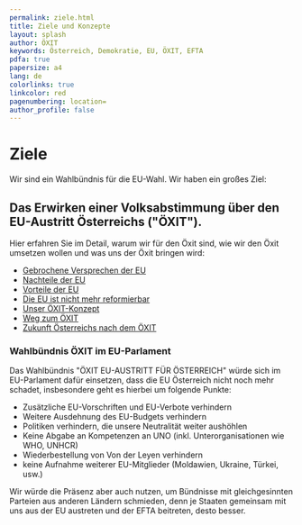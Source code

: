 ```yaml
---
permalink: ziele.html
title: Ziele und Konzepte
layout: splash
author: ÖXIT
keywords: Österreich, Demokratie, EU, ÖXIT, EFTA
pdfa: true
papersize: a4
lang: de
colorlinks: true
linkcolor: red
pagenumbering: location=
author_profile: false
---
```


# Ziele

Wir sind ein Wahlbündnis für die EU-Wahl. Wir haben ein großes Ziel:

## Das Erwirken einer Volksabstimmung über den EU-Austritt Österreichs ("ÖXIT").

Hier erfahren Sie im Detail, warum wir für den Öxit sind, wie wir den Öxit umsetzen wollen und was uns der Öxit bringen wird:

* [Gebrochene Versprechen der EU]({{site.url}}{{site.baseurl}}/EU-gebrochene-Versprechen.html)
* [Nachteile der EU]({{site.url}}{{site.baseurl}}/EU-Nachteile.html)
* [Vorteile der EU]({{site.url}}{{site.baseurl}}/EU-Vorteile.html)
* [Die EU ist nicht mehr reformierbar]({{site.url}}{{site.baseurl}}/EU-nicht-reformierbar.html)
* [Unser ÖXIT-Konzept]({{site.url}}{{site.baseurl}}/OEXIT-Konzept.html)
* [Weg zum ÖXIT]({{site.url}}{{site.baseurl}}/OEXIT-Weg.html)
* [Zukunft Österreichs nach dem ÖXIT]({{site.url}}{{site.baseurl}}/Oesterreich-nach-OEXIT.html)

### Wahlbündnis ÖXIT im EU-Parlament

Das Wahlbündnis "ÖXIT EU-AUSTRITT FÜR ÖSTERREICH" würde sich im EU-Parlament dafür einsetzen, dass die EU Österreich nicht noch mehr schadet, insbesondere geht es hierbei um folgende Punkte:

* Zusätzliche EU-Vorschriften und EU-Verbote verhindern
* Weitere Ausdehnung des EU-Budgets verhindern
* Politiken verhindern, die unsere Neutralität weiter aushöhlen
* Keine Abgabe an Kompetenzen an UNO (inkl. Unterorganisationen wie WHO, UNHCR)
* Wiederbestellung von Von der Leyen verhindern
* keine Aufnahme weiterer EU-Mitglieder (Moldawien, Ukraine, Türkei, usw.)

Wir würde die Präsenz aber auch nutzen, um Bündnisse mit gleichgesinnten Parteien aus anderen Ländern schmieden, denn je Staaten gemeinsam mit uns aus der EU austreten und der EFTA beitreten, desto besser.
